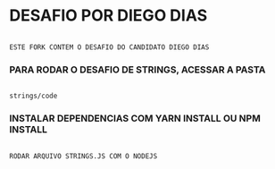 # DESAFIO POR DIEGO DIAS

```````

ESTE FORK CONTEM O DESAFIO DO CANDIDATO DIEGO DIAS

```````

### PARA RODAR O DESAFIO DE STRINGS, ACESSAR A PASTA 
```````

strings/code

```````

### INSTALAR DEPENDENCIAS COM YARN INSTALL OU NPM INSTALL

```````

RODAR ARQUIVO STRINGS.JS COM O NODEJS

```````